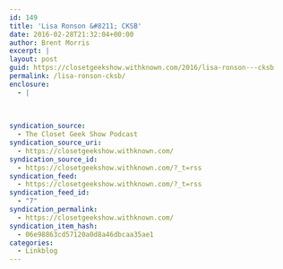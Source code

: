 ```yaml
---
id: 149
title: 'Lisa Ronson &#8211; CKSB'
date: 2016-02-28T21:32:04+00:00
author: Brent Morris
excerpt: |
layout: post
guid: https://closetgeekshow.withknown.com/2016/lisa-ronson---cksb
permalink: /lisa-ronson-cksb/
enclosure:
  - |
    
    
    
syndication_source:
  - The Closet Geek Show Podcast
syndication_source_uri:
  - https://closetgeekshow.withknown.com/
syndication_source_id:
  - https://closetgeekshow.withknown.com/?_t=rss
syndication_feed:
  - https://closetgeekshow.withknown.com/?_t=rss
syndication_feed_id:
  - "7"
syndication_permalink:
  - https://closetgeekshow.withknown.com/
syndication_item_hash:
  - 06e98863cd57120a0d8a46dbcaa35ae1
categories:
  - Linkblog
---
```

<div class="known-bookmark">
</div>

<div>
</div>